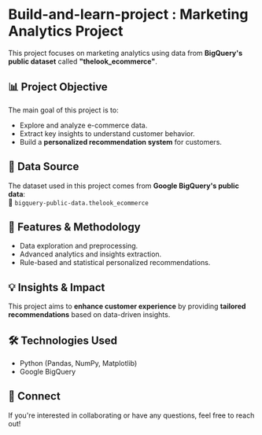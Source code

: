 # Build-and-learn-project : Marketing Analytics Project  

This project focuses on marketing analytics using data from **BigQuery's public dataset** called **"thelook_ecommerce"**.  

## 📊 Project Objective  
The main goal of this project is to:  
- Explore and analyze e-commerce data.  
- Extract key insights to understand customer behavior.  
- Build a **personalized recommendation system** for customers.  

## 📂 Data Source  
The dataset used in this project comes from **Google BigQuery's public data**:  
📌 `bigquery-public-data.thelook_ecommerce`  

## 🚀 Features & Methodology  
- Data exploration and preprocessing.  
- Advanced analytics and insights extraction.  
- Rule-based and statistical personalized recommendations.  

## 💡 Insights & Impact  
This project aims to **enhance customer experience** by providing **tailored recommendations** based on data-driven insights.  

## 🛠️ Technologies Used  
- Python (Pandas, NumPy, Matplotlib)  
- Google BigQuery  

## 🔗 Connect  
If you're interested in collaborating or have any questions, feel free to reach out!  
